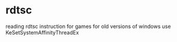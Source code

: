 # rdtsc
reading rdtsc instruction for games
for old versions of windows use KeSetSystemAffinityThreadEx

